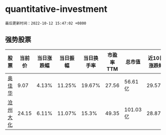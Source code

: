 # quantitative-investment

`最后更新时间：2022-10-12 15:47:02 +0800`

## 强势股票

|股票|当前价|当日涨跌幅|当日振幅|当日换手率|市盈率TTM|总市值|近10日涨跌幅|
|----|----|----|----|----|----|----|----|
|[奥佳华](https://xueqiu.com/S/SZ002614)|9.07|4.13%|11.25%|19.67%|27.56|56.61亿|29.57%|
|[沧州大化](https://xueqiu.com/S/SH600230)|24.15|6.11%|11.07%|15.3%|49.35|101.03亿|28.87%|
